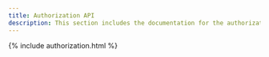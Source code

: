 ```yaml
---
title: Authorization API
description: This section includes the documentation for the authorization APIs.
---
```


{% include authorization.html %}
